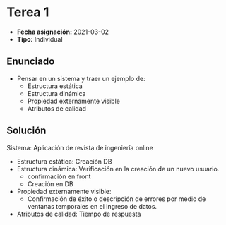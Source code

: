 # Terea 1

- **Fecha asignación:** 2021-03-02
- **Tipo:** Individual

## Enunciado

- Pensar en un sistema y traer un ejemplo de:
  - Estructura estática
  - Estructura dinámica
  - Propiedad externamente visible
  - Atributos de calidad

## Solución

Sistema: Aplicación de revista de ingeniería online

- Estructura estática: Creación DB
- Estructura dinámica: Verificación en la creación de un nuevo usuario.
  - confirmación en front
  - Creación en DB
- Propiedad externamente visible:
  - Confirmación de éxito o descripción de errores por medio de ventanas temporales en el ingreso de datos.
- Atributos de calidad: Tiempo de respuesta